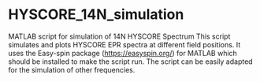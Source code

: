 # HYSCORE_14N_simulation
MATLAB script for simulation of 14N HYSCORE Spectrum
This script simulates and plots HYSCORE EPR spectra at different field positions. It uses the Easy-spin package (https://easyspin.org/) for MATLAB which should be installed to make the script run. 
The script can be easily adapted for the simulation of other frequencies.
